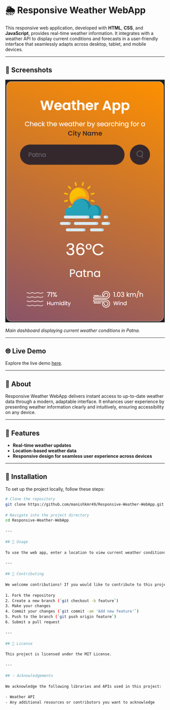 # 🌦️ Responsive Weather WebApp

This responsive web application, developed with **HTML**, **CSS**, and **JavaScript**, provides real-time weather information. It integrates with a weather API to display current conditions and forecasts in a user-friendly interface that seamlessly adapts across desktop, tablet, and mobile devices.

---

## 📸 Screenshots

![Screenshot 1](screenshot1.png)

*Main dashboard displaying current weather conditions in Patna.*

---

## 🌐 Live Demo

Explore the live demo [here](https://weather-webapp-by-manish.netlify.app/).

---

## 📖 About

Responsive Weather WebApp delivers instant access to up-to-date weather data through a modern, adaptable interface. It enhances user experience by presenting weather information clearly and intuitively, ensuring accessibility on any device.

---

## 🌟 Features

- **Real-time weather updates**
- **Location-based weather data**
- **Responsive design for seamless user experience across devices**

---

## 🚀 Installation

To set up the project locally, follow these steps:

```bash
# Clone the repository
git clone https://github.com/manishkmr49/Responsive-Weather-WebApp.git

# Navigate into the project directory
cd Responsive-Weather-WebApp

---

## 📘 Usage

To use the web app, enter a location to view current weather conditions and forecasts. The interface is designed to be intuitive and easy to navigate.

---

## 🤝 Contributing

We welcome contributions! If you would like to contribute to this project, please follow these steps:

1. Fork the repository
2. Create a new branch (`git checkout -b feature`)
3. Make your changes
4. Commit your changes (`git commit -am 'Add new feature'`)
5. Push to the branch (`git push origin feature`)
6. Submit a pull request

---

## 📜 License

This project is licensed under the MIT License.

---

## 💡 Acknowledgements

We acknowledge the following libraries and APIs used in this project:

- Weather API
- Any additional resources or contributors you want to acknowledge
